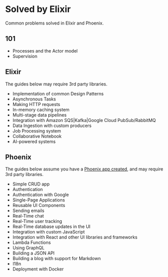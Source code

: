 # Solved by Elixir

Common problems solved in Elixir and Phoenix.

## 101

* Processes and the Actor model
* Supervision

## Elixir

The guides below may require 3rd party libraries.

* Implementation of common Design Patterns
* Asynchronous Tasks
* Making HTTP requests
* In-memory caching system
* Multi-stage data pipelines
* Integration with Amazon SQS|Kafka|Google Cloud PubSub/RabbitMQ
* Data Ingestion with custom producers
* Job Processing system
* Collaborative Notebook
* AI-powered systems

## Phoenix

The guides below assume you have a [Phoenix app created](), and may require 3rd party libraries.

* Simple CRUD app
* Authentication
* Authentication with Google
* Single-Page Applications
* Reusable UI Components
* Sending emails
* Real-Time chat
* Real-Time user tracking
* Real-Time database updates in the UI
* Integration with custom JavaScript
* Integration with React and other UI libraries and frameworks
* Lambda Functions
* Using GraphQL
* Building a JSON API
* Building a blog with support for Markdown
* I18n 
* Deployment with Docker

